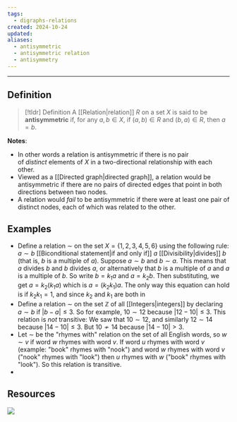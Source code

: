 ```yaml
---
tags:
  - digraphs-relations
created: 2024-10-24
updated: 
aliases:
  - antisymmetric
  - antisymmetric relation
  - antisymmetry
---
```


---
## Definition 

> [!tldr] Definition
> A [[Relation|relation]] $R$ on a set $X$ is said to be **antisymmetric** if, for any $a,b \in X$, if $(a,b) \in R$ and $(b,a) \in R$, then $a=b$. 

**Notes**: 
* In other words a relation is antisymmetric if there is no pair of _distinct_ elements of $X$ in a two-directional relationship with each other. 
* Viewed as a [[Directed graph|directed graph]], a relation would be antisymmetric if there are no pairs of directed edges that point in both directions between two nodes. 
* A relation would *fail* to be antisymmetric if there were at least one pair of distinct nodes, each of which was related to the other. 

## Examples

* Define a relation $\sim$ on the set $X = \{1,2,3,4,5,6\}$ using the following rule: $a \sim b$ [[Biconditional statement|if and only if]] $a$ [[Divisibility|divides]] $b$ (that is, $b$ is a multiple of $a$). Suppose $a \sim b$ and $b \sim a$. This means that $a$ divides $b$ and $b$ divides $a$, or alternatively that $b$ is a multiple of $a$ and $a$ is a multiple of $b$. So write $b = k_1a$ and $a =k_2b$. Then substituting, we get $a = k_2(k_1a)$ which is $a = (k_2k_1)a$. The only way this equation can hold is if $k_2k_1 = 1$, and since $k_2$ and $k_1$ are both in
* Define a relation $\sim$ on the set $\mathbb{Z}$ of all [[Integers|integers]] by declaring $a \sim b$ if $|b-a| \leq 3$. So for example, $10 \sim 12$ because $|12 - 10| \leq 3$. This relation is *not* transitive: We saw that $10 \sim 12$, and similarly $12 \sim 14$ because $|14-10| \leq 3$. But $10 \not \sim 14$ because $|14 - 10| > 3$.
* Let $\sim$ be the "rhymes with" relation on the set of all English words, so $w \sim v$ if word $w$ rhymes with word $v$. If word $u$ rhymes with word $v$ (example: "book" rhymes with "nook")  and word $w$ rhymes with word $v$ ("nook" rhymes with "look") then $u$ rhymes with $w$ ("book" rhymes with "look"). So this relation is transitive. 
* 

## Resources 

![](https://www.youtube.com/watch?v=-IdDcwEGKbc)

